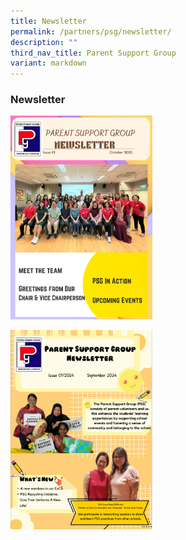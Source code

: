 ```yaml
---
title: Newsletter
permalink: /partners/psg/newsletter/
description: ""
third_nav_title: Parent Support Group
variant: markdown
---
```

### Newsletter
<a href="https://online.fliphtml5.com/cuxpm/phfs/"><img src="/images/PSG/newsletter%20page%20final.png" style="width:45%"></a>

<a href="https://online.fliphtml5.com/cuxpm/losk/"><img src="/images/PSG/PSG_Newsletter_Cover.png" style="width:45%"></a>

